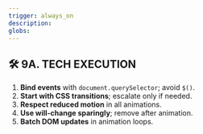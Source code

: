 ```yaml
---
trigger: always_on
description: 
globs: 
---
```

## 🛠️ 9A. TECH EXECUTION

1. **Bind events** with `document.querySelector`; avoid `$()`.
3. **Start with CSS transitions**; escalate only if needed.
4. **Respect reduced motion** in all animations.
3. **Use will-change sparingly**; remove after animation.
4. **Batch DOM updates** in animation loops.
